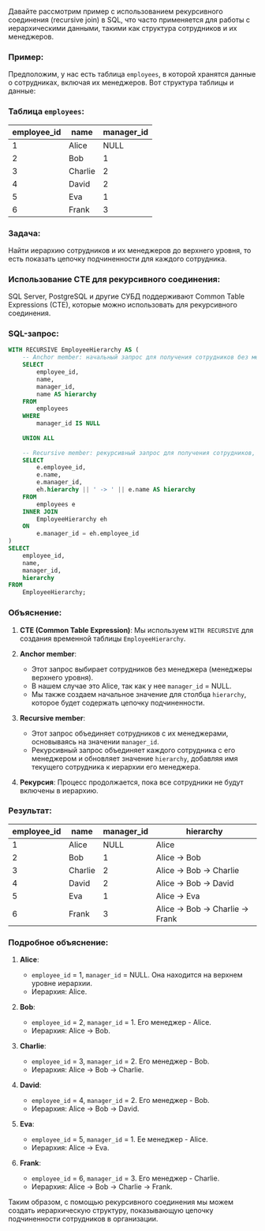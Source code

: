 Давайте рассмотрим пример с использованием рекурсивного соединения (recursive join) в SQL, что часто применяется для работы с иерархическими данными, такими как структура сотрудников и их менеджеров.

### Пример:
Предположим, у нас есть таблица `employees`, в которой хранятся данные о сотрудниках, включая их менеджеров. Вот структура таблицы и данные:

### Таблица `employees`:
| employee_id | name     | manager_id |
|-------------|----------|------------|
| 1           | Alice    | NULL       |
| 2           | Bob      | 1          |
| 3           | Charlie  | 2          |
| 4           | David    | 2          |
| 5           | Eva      | 1          |
| 6           | Frank    | 3          |

### Задача:
Найти иерархию сотрудников и их менеджеров до верхнего уровня, то есть показать цепочку подчиненности для каждого сотрудника.

### Использование CTE для рекурсивного соединения:
SQL Server, PostgreSQL и другие СУБД поддерживают Common Table Expressions (CTE), которые можно использовать для рекурсивного соединения.

### SQL-запрос:
```sql
WITH RECURSIVE EmployeeHierarchy AS (
    -- Anchor member: начальный запрос для получения сотрудников без менеджера
    SELECT 
        employee_id, 
        name, 
        manager_id, 
        name AS hierarchy
    FROM 
        employees
    WHERE 
        manager_id IS NULL
    
    UNION ALL
    
    -- Recursive member: рекурсивный запрос для получения сотрудников, подчиненных менеджерам
    SELECT 
        e.employee_id, 
        e.name, 
        e.manager_id, 
        eh.hierarchy || ' -> ' || e.name AS hierarchy
    FROM 
        employees e
    INNER JOIN 
        EmployeeHierarchy eh 
    ON 
        e.manager_id = eh.employee_id
)
SELECT 
    employee_id, 
    name, 
    manager_id, 
    hierarchy
FROM 
    EmployeeHierarchy;
```

### Объяснение:
1. **CTE (Common Table Expression)**: Мы используем `WITH RECURSIVE` для создания временной таблицы `EmployeeHierarchy`.
   
2. **Anchor member**: 
    - Этот запрос выбирает сотрудников без менеджера (менеджеры верхнего уровня).
    - В нашем случае это Alice, так как у нее `manager_id` = NULL.
    - Мы также создаем начальное значение для столбца `hierarchy`, которое будет содержать цепочку подчиненности.

3. **Recursive member**: 
    - Этот запрос объединяет сотрудников с их менеджерами, основываясь на значении `manager_id`.
    - Рекурсивный запрос объединяет каждого сотрудника с его менеджером и обновляет значение `hierarchy`, добавляя имя текущего сотрудника к иерархии его менеджера.

4. **Рекурсия**: Процесс продолжается, пока все сотрудники не будут включены в иерархию.

### Результат:
| employee_id | name     | manager_id | hierarchy                |
|-------------|----------|------------|--------------------------|
| 1           | Alice    | NULL       | Alice                    |
| 2           | Bob      | 1          | Alice -> Bob             |
| 3           | Charlie  | 2          | Alice -> Bob -> Charlie  |
| 4           | David    | 2          | Alice -> Bob -> David    |
| 5           | Eva      | 1          | Alice -> Eva             |
| 6           | Frank    | 3          | Alice -> Bob -> Charlie -> Frank |

### Подробное объяснение:

1. **Alice**:
   - `employee_id` = 1, `manager_id` = NULL. Она находится на верхнем уровне иерархии.
   - Иерархия: Alice.

2. **Bob**:
   - `employee_id` = 2, `manager_id` = 1. Его менеджер - Alice.
   - Иерархия: Alice -> Bob.

3. **Charlie**:
   - `employee_id` = 3, `manager_id` = 2. Его менеджер - Bob.
   - Иерархия: Alice -> Bob -> Charlie.

4. **David**:
   - `employee_id` = 4, `manager_id` = 2. Его менеджер - Bob.
   - Иерархия: Alice -> Bob -> David.

5. **Eva**:
   - `employee_id` = 5, `manager_id` = 1. Ее менеджер - Alice.
   - Иерархия: Alice -> Eva.

6. **Frank**:
   - `employee_id` = 6, `manager_id` = 3. Его менеджер - Charlie.
   - Иерархия: Alice -> Bob -> Charlie -> Frank.

Таким образом, с помощью рекурсивного соединения мы можем создать иерархическую структуру, показывающую цепочку подчиненности сотрудников в организации.